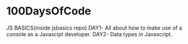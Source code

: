 # 100DaysOfCode
JS BASICS(inside jsbasics repo)
DAY1- All about how to make use of a console as a Javascipt developer.
DAY2- Data types in Javascript.
